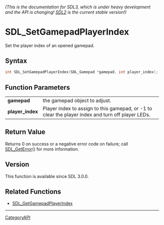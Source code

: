 ###### (This is the documentation for SDL3, which is under heavy development and the API is changing! [SDL2](https://wiki.libsdl.org/SDL2/) is the current stable version!)
# SDL_SetGamepadPlayerIndex

Set the player index of an opened gamepad.

## Syntax

```c
int SDL_SetGamepadPlayerIndex(SDL_Gamepad *gamepad, int player_index);

```

## Function Parameters

|                      |                                                                                                   |
| -------------------- | ------------------------------------------------------------------------------------------------- |
| **gamepad**          | the gamepad object to adjust.                                                                     |
| **player_index**     | Player index to assign to this gamepad, or -1 to clear the player index and turn off player LEDs. |

## Return Value

Returns 0 on success or a negative error code on failure; call
[SDL_GetError](SDL_GetError)() for more information.

## Version

This function is available since SDL 3.0.0.

## Related Functions

* [SDL_GetGamepadPlayerIndex](SDL_GetGamepadPlayerIndex)

----
[CategoryAPI](CategoryAPI)

